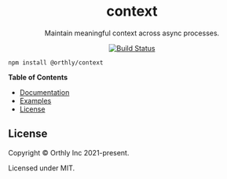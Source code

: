 <h1 align="center">
  context
</h1>

<p align="center">Maintain meaningful context across async processes.</p>

<p align="center">
  <a href="https://github.com/Dandy-OSS/context/actions">
    <img src="https://github.com/Dandy-OSS/context/workflows/CI/badge.svg" alt="Build Status">
  </a>
</p>

```
npm install @orthly/context
```

**Table of Contents**

 * [Documentation](https://orthly-context.vercel.app)
 * [Examples](https://codesandbox.io/s/orthly-context-examples-od2bd?file=/README.md)
 * [License](#license)

## License

Copyright &copy; Orthly Inc 2021-present.

Licensed under MIT.
